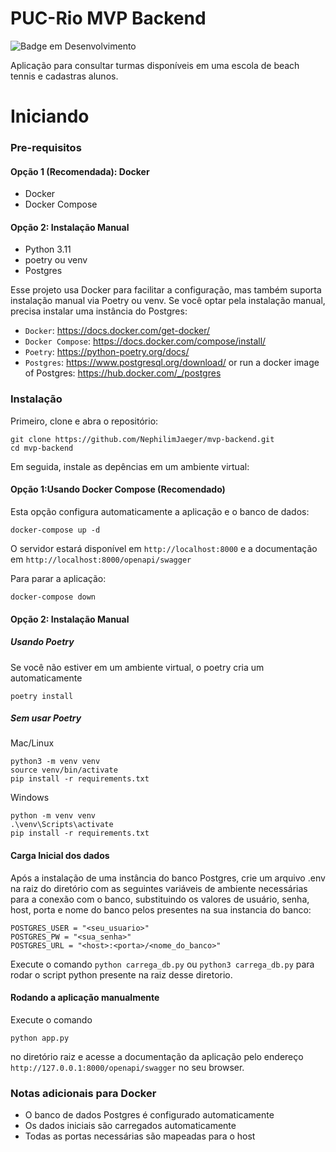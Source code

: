 # PUC-Rio MVP Backend
![Badge em Desenvolvimento](http://img.shields.io/static/v1?label=STATUS&message=EM%20DESENVOLVIMENTO&color=GREEN&style=for-the-badge)

Aplicação para consultar turmas disponíveis em uma escola de beach tennis e cadastras alunos.

# Iniciando

### Pre-requisitos

#### Opção 1 (Recomendada): Docker

- Docker
- Docker Compose

#### Opção 2: Instalação Manual

- Python 3.11
- poetry ou venv
- Postgres

Esse projeto usa Docker para facilitar a configuração, mas também suporta instalação manual via Poetry ou venv. Se você optar pela instalação manual, precisa instalar uma instância do Postgres:

- `Docker`: https://docs.docker.com/get-docker/
- `Docker Compose`: https://docs.docker.com/compose/install/
- `Poetry`: https://python-poetry.org/docs/
- `Postgres`: https://www.postgresql.org/download/ or run a docker image of Postgres: https://hub.docker.com/_/postgres

### Instalação

Primeiro, clone e abra o repositório:

```
git clone https://github.com/NephilimJaeger/mvp-backend.git
cd mvp-backend
```
Em seguida, instale as depências em um ambiente virtual:

#### Opção 1:Usando Docker Compose (Recomendado)

Esta opção configura automaticamente a aplicação e o banco de dados:

```
docker-compose up -d
```

O servidor estará disponível em `http://localhost:8000` e a documentação em `http://localhost:8000/openapi/swagger`

Para parar a aplicação:

```
docker-compose down
```

#### Opção 2: Instalação Manual

##### Usando Poetry

Se você não estiver em um ambiente virtual, o poetry cria um automaticamente

```
poetry install
```

##### Sem usar Poetry

Mac/Linux

```
python3 -m venv venv
source venv/bin/activate
pip install -r requirements.txt
```

Windows
```
python -m venv venv
.\venv\Scripts\activate
pip install -r requirements.txt
```

#### Carga Inicial dos dados

Após a instalação de uma instância do banco Postgres, crie um arquivo .env na raiz do diretório com as seguintes variáveis de ambiente necessárias para a conexão com o banco, substituindo os valores de usuário, senha, host, porta e nome do banco pelos presentes na sua instancia do banco:

```
POSTGRES_USER = "<seu_usuario>"
POSTGRES_PW = "<sua_senha>"
POSTGRES_URL = "<host>:<porta>/<nome_do_banco>"
```
Execute o comando `python carrega_db.py` ou `python3 carrega_db.py` para rodar o script python presente na raiz desse diretorio.


#### Rodando a aplicação manualmente

Execute o comando
```
python app.py
```
no diretório raiz e acesse a documentação da aplicação pelo endereço `http://127.0.0.1:8000/openapi/swagger` no seu browser.

### Notas adicionais para Docker

- O banco de dados Postgres é configurado automaticamente
- Os dados iniciais são carregados automaticamente
- Todas as portas necessárias são mapeadas para o host
